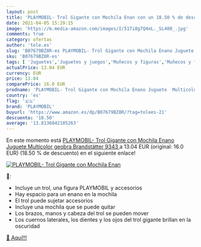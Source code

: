 ```yaml
---
layout: post
title: 'PLAYMOBIL- Trol Gigante con Mochila Enan con un 18.50 % de descuento'
date: 2021-04-05 15:29:15
image: 'https://m.media-amazon.com/images/I/517i8g7Q4eL._SL400_.jpg'
comments: true
category: ofertas
author: 'tole.es'
slug: 'B07679BZ8R-es PLAYMOBIL- Trol Gigante con Mochila Enano Juguete...'
sku: 'B07679BZ8R-es'
tags: [ 'Juguetes','Juguetes y juegos','Muñecos y figuras','Muñecos y figuras de acción','playmobil','playmobil-', ]
actualPrice: 13.04 EUR
currency: EUR
price: 13.04
comparePrice: 16.0 EUR
prodname: 'PLAYMOBIL- Trol Gigante con Mochila Enano Juguete  Multicolor  geobra Brandstätter 9343 '
country: 'es'
flag: '🇪🇸'
brand: 'PLAYMOBIL'
buyurl: 'https://www.amazon.es/dp/B07679BZ8R/?tag=tolees-21'
descuento: '18.50'
average: '13.8136842105263'
---
```


En este momento está [PLAYMOBIL- Trol Gigante con Mochila Enano Juguete  Multicolor  geobra Brandstätter 9343 ](https://www.amazon.es/dp/B07679BZ8R/?tag=tolees-21) a 13.04 EUR (original: 16.0 EUR) (18.50 %  de descuento) en el siguiente enlace!

[![PLAYMOBIL- Trol Gigante con Mochila Enan](https://m.media-amazon.com/images/I/517i8g7Q4eL._SL400_.jpg)](https://www.amazon.es/dp/B07679BZ8R/?tag=tolees-21)

🔎:

- Incluye un trol, una figura PLAYMOBIL y accesorios
- Hay espacio para un enano en la mochila
- El trol puede sujetar accesorios
- Incluye una mochila que se puede quitar
- Los brazos, manos y cabeza del trol se pueden mover
- Los cuernos laterales, los dientes y los ojos del trol gigante brillan en la oscuridad

[🛒 Aquí!!!](https://www.amazon.es/dp/B07679BZ8R/?tag=tolees-21)

